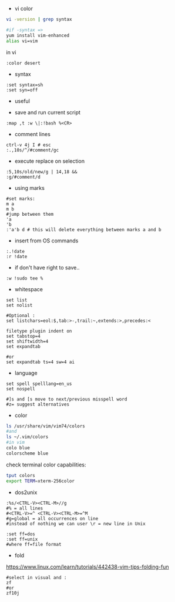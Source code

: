 
* vi color

~~~ sh
vi -version | grep syntax

#if -syntax =>
yum install vim-enhanced
alias vi=vim
~~~

in vi

~~~ vi
:color desert
~~~

* syntax

~~~ vi
:set syntax=sh
:set syn=off
~~~

* useful

- save and run current script

~~~ vi
:map ,t :w \|:!bash %<CR>
~~~

- comment lines

~~~ vi
ctrl-v 4j I # esc
:.,10s/^/#comment/gc
~~~

- execute replace on selection

~~~vi
:5,10s/old/new/g | 14,18 &&
:g/#comment/d
~~~

- using marks
~~~ vi
#set marks:
m a
m b
#jump between them
'a
'b
:'a'b d # this will delete everything between marks a and b
~~~

- insert from OS commands
~~~ vi
:.!date
:r !date
~~~

- if don't have right to save..

~~~vi
:w !sudo tee %
~~~

* whitespace

~~~vi
set list
set nolist

#Optional :
set listchars=eol:$,tab:>-,trail:~,extends:>,precedes:<

filetype plugin indent on
set tabstop=4
set shiftwidth=4
set expandtab

#or
set expandtab ts=4 sw=4 ai
~~~

* language

~~~vi
set spell spelllang=en_us
set nospell

#]s and [s move to next/previous misspell word
#z= suggest alternatives
~~~

* color

~~~sh
ls /usr/share/vim/vim74/colors
#and
ls ~/.vim/colors
#in vim
colo blue
colorscheme blue
~~~

check terminal color capabilities:
~~~sh
tput colors
export TERM=xterm-256color
~~~

* dos2unix

~~~vi
:%s/<CTRL-V><CTRL-M>//g
#% = all lines
#<CTRL-V>=^ <CTRL-V><CTRL-M>=^M
#g=global = all occurrences on line
#instead of nothing we can user \r = new line in Unix

:set ff=dos
:set ff=unix
#where ff=file format
~~~

* fold

https://www.linux.com/learn/tutorials/442438-vim-tips-folding-fun

~~~vi
#select in visual and :
zf
#or
zf10j
~~~